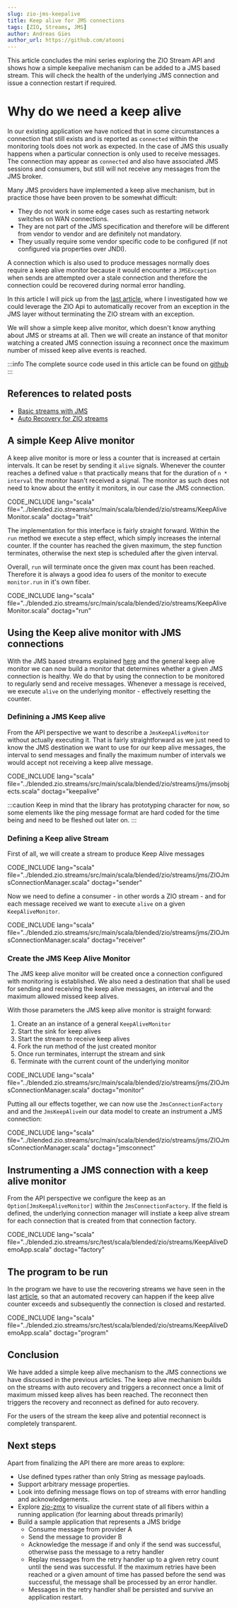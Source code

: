 ```yaml
---
slug: zio-jms-keepalive
title: Keep alive for JMS connections
tags: [ZIO, Streams, JMS]
author: Andreas Gies
author_url: https://github.com/atooni
---
```


This article concludes the mini series exploring the ZIO Stream API and shows how a simple keepalive mechanism can be added to a JMS based stream. This will check the health of the underlying JMS connection and issue a connection restart if required. 

<!-- truncate -->

# Why do we need a keep alive

In our existing application we have noticed that in some circumstances a connection that still exists and is reported as `connected` within the monitoring tools does not work as expected. In the case of JMS this usually happens when a particular connection is only used to receive messages. The connection may appear as `connected` and also have associated JMS sessions and consumers, but still will not receive any messages from the JMS broker.

Many JMS providers have implemented a keep alive mechanism, but in practice those have been proven to be somewhat difficult:

* They do not work in some edge cases such as restarting network switches on WAN connections.
* They are not part of the JMS specification and therefore will be different from vendor to vendor and are definitely not mandatory.
* They usually require some vendor specific code to be configured (if not configured via properties over JNDI).

A connection which is also used to produce messages normally does require a keep alive monitor because it would encounter a `JMSException` when sends are attempted over a stale connection and therefore the connection could be recovered during normal error handling.

In this article I will pick up from the [last article](2020-10-30-RecoveringStreams.md), where I investigated how we could leverage the ZIO Api to automatically recover from an exception in the JMS layer without terminating the ZIO stream with an exception.

We will show a simple keep alive monitor, which doesn't know anything about JMS or streams at all. Then we will create an instance of that monitor watching a created JMS connection issuing a reconnect once the maximum number of missed keep alive events is reached.

:::info
The complete source code used in this article can be found on [github](https://github.com/blended-zio/blended-zio/tree/main/blended.zio.streams)
:::

## References to related posts

* [Basic streams with JMS](2020-10-27-ZIOJms.md)
* [Auto Recovery for ZIO streams](2020-10-30-RecoveringStreams.md)

## A simple Keep Alive monitor

A keep alive monitor is more or less a counter that is increased at certain intervals. It can be reset by sending it `alive` signals. Whenever
the counter reaches a defined value `n` that practically means that for the duration of `n * interval` the monitor hasn't received a signal. The monitor as such does
not need to know about the entity it monitors, in our case the JMS connection.

CODE_INCLUDE lang="scala" file="../blended.zio.streams/src/main/scala/blended/zio/streams/KeepAliveMonitor.scala" doctag="trait"

The implementation for this interface is fairly straight forward. Within the `run` method we execute a step effect, which simply increases the internal
counter. If the counter has reached the given maximum, the step function terminates, otherwise the next step is scheduled after the given interval.

Overall, `run` will terminate once the given max count has been reached. Therefore it is always a good idea fo users of the monitor to execute `monitor.run` in it's own fiber.

CODE_INCLUDE lang="scala" file="../blended.zio.streams/src/main/scala/blended/zio/streams/KeepAliveMonitor.scala" doctag="run"

## Using the Keep alive monitor with JMS connections

With the JMS based streams explained [here](2020-10-27-ZIOJms.md) and the general keep alive monitor we can now build a monitor that determines whether a given JMS connection is healthy. We do that by using the connection to be monitored to regularly send and receive messages. Whenever a message is received, we execute `alive` on the underlying monitor - effectively resetting the counter.

### Definining a JMS Keep alive 

From the API perspective we want to describe a `JmsKeepAliveMonitor` without actually executing it. That is fairly straightforward as we just need to know the JMS destination we want to use for our keep alive messages, the interval to send messages and finally the maximum number of intervals we would accept not receiving a keep alive message. 

CODE_INCLUDE lang="scala" file="../blended.zio.streams/src/main/scala/blended/zio/streams/jms/jmsobjects.scala" doctag="keepalive"


:::caution
Keep in mind that the library has prototyping character for now, so some elements like the ping message format are hard coded for the time being and need to be fleshed out later on.
:::

### Defining a Keep alive Stream

First of all, we will create a stream to produce Keep Alive messages 

CODE_INCLUDE lang="scala" file="../blended.zio.streams/src/main/scala/blended/zio/streams/jms/ZIOJmsConnectionManager.scala" doctag="sender"

Now we need to define a consumer - in other words a ZIO stream - and for each message received we want to execute `alive` on a given `KeepAliveMonitor`.

CODE_INCLUDE lang="scala" file="../blended.zio.streams/src/main/scala/blended/zio/streams/jms/ZIOJmsConnectionManager.scala" doctag="receiver"

### Create the JMS Keep Alive Monitor

The JMS keep alive monitor will be created once a connection configured with monitoring is established. We also need a destination that shall be used for sending and receiving the keep alive messages, an interval and the maximum allowed missed keep alives.

With those parameters the JMS keep alive monitor is straight forward:

1. Create an an instance of a general `KeepAliveMonitor`
1. Start the sink for keep alives
1. Start the stream to receive keep alives
1. Fork the run method of the just created monitor
1. Once run terminates, interrupt the stream and sink
1. Terminate with the current count of the underlying monitor

CODE_INCLUDE lang="scala" file="../blended.zio.streams/src/main/scala/blended/zio/streams/jms/ZIOJmsConnectionManager.scala" doctag="monitor"

Putting all our effects together, we can now use the `JmsConnectionFactory` and and the `JmsKeepAlive`in our data model to create an instrument a JMS connection:

CODE_INCLUDE lang="scala" file="../blended.zio.streams/src/main/scala/blended/zio/streams/jms/ZIOJmsConnectionManager.scala" doctag="jmsconnect"

## Instrumenting a JMS connection with a keep alive monitor

From the API perspective we configure the keep as an `Option[JmsKeepAliveMonitor]` within the `JmsConnectionFactory`. If the field is defined, the underlying connection manager will instiate a keep alive stream for each connection that is created from that connection factory. 

CODE_INCLUDE lang="scala" file="../blended.zio.streams/src/test/scala/blended/zio/streams/KeepAliveDemoApp.scala" doctag="factory"

## The program to be run

In the program we have to use the recovering streams we have seen in the last [article](2020-10-30-RecoveringStreams.md), so that an automated recovery can happen if the keep alive counter exceeds and subsequently the connection is closed and restarted. 

CODE_INCLUDE lang="scala" file="../blended.zio.streams/src/test/scala/blended/zio/streams/KeepAliveDemoApp.scala" doctag="program"

## Conclusion

We have added a simple keep alive mechanism to the JMS connections we have discussed in the previous articles. The keep alive mechanism builds on the streams with auto recovery and triggers a reconnect once a limit of maximum missed keep alives has been reached. The reconnect then triggers the recovery and reconnect as defined for auto recovery.

For the users of the stream the keep alive and potential reconnect is completely transparent. 

## Next steps

Apart from finalizing the API there are more areas to explore:

* Use defined types rather than only String as message payloads.
* Support arbitrary message properties.
* Look into defining message flows on top of streams with error handling and acknowledgements.
* Explore [zio-zmx](https://github.com/zio/zio-zmx) to visualize the current state of all fibers within a running application (for learning about threads primarily)
* Build a sample application that represents a JMS bridge
  * Consume message from provider A
  * Send the message to provider B
  * Acknowledge the message if and only if the send was successful, otherwise pass the message to a retry handler
  * Replay messages from the retry handler up to a given retry count until the send was successful. If the maximum retries have been reached or a given amount of time has passed before the send was successful, the message shall be processed by an error handler.
  * Messages in the retry handler shall be persisted and survive an application restart.

